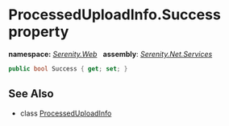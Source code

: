 # ProcessedUploadInfo.Success property
**namespace:** *[Serenity.Web](../../README.md#serenity.web-namespace)*   **assembly**: *[Serenity.Net.Services](../../README.md)*

```csharp
public bool Success { get; set; }
```

## See Also

* class [ProcessedUploadInfo](../ProcessedUploadInfo.md)